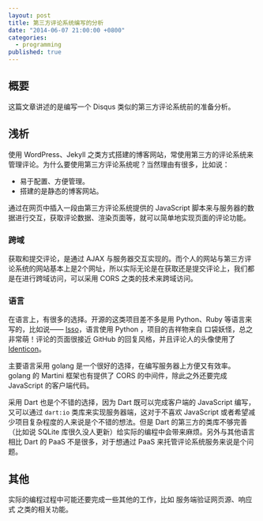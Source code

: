 ```yaml
---
layout: post
title: 第三方评论系统编写的分析
date: "2014-06-07 21:00:00 +0800"
categories: 
  - programming
published: true
---
```


## 概要
这篇文章讲述的是编写一个 Disqus 类似的第三方评论系统前的准备分析。

## 浅析
使用 WordPress、Jekyll 之类方式搭建的博客网站，常使用第三方的评论系统来管理评论。为什么要使用第三方评论系统呢？当然理由有很多，比如说：

- 易于配置、方便管理。
- 搭建的是静态的博客网站。

通过在网页中插入一段由第三方评论系统提供的 JavaScript 脚本来与服务器的数据进行交互，获取评论数据、渲染页面等，就可以简单地实现页面的评论功能。

### 跨域
获取和提交评论，是通过 AJAX 与服务器交互实现的。而个人的网站与第三方评论系统的网站基本上是2个网址，所以实际无论是在获取还是提交评论上，我们都是在进行跨域访问，可以采用 CORS 之类的技术来跨域访问。

### 语言
在语言上，有很多的选择。开源的这类项目差不多是用 Python、Ruby 等语言来写的，比如说—— [Isso](https://github.com/posativ/isso)，语言使用 Python ，项目的吉祥物来自 口袋妖怪，总之非常萌！评论的页面很接近 GitHub 的回复风格，并且评论人的头像使用了 [Identicon](https://en.wikipedia.org/wiki/Identicon)。

主要语言采用 golang 是一个很好的选择，在编写服务器上方便又有效率。golang 的 Martini 框架也有提供了 CORS 的中间件，除此之外还要完成 JavaScript 的客户端代码。

采用 Dart 也是个不错的选择，因为 Dart 既可以完成客户端的 JavaScript 编写，又可以通过 `dart:io` 类库来实现服务器端，这对于不喜欢 JavaScript 或者希望减少项目复杂程度的人来说是个不错的想法。但是 Dart 的第三方的类库不够完善 （比如说 SQLite 库很久没人更新）给实际的编程中会带来麻烦。另外与其他语言相比 Dart 的 PaaS 不是很多，对于想通过 PaaS 来托管评论系统服务来说是个问题。

## 其他
实际的编程过程中可能还要完成一些其他的工作，比如 服务端验证网页源、响应式 之类的相关功能。
